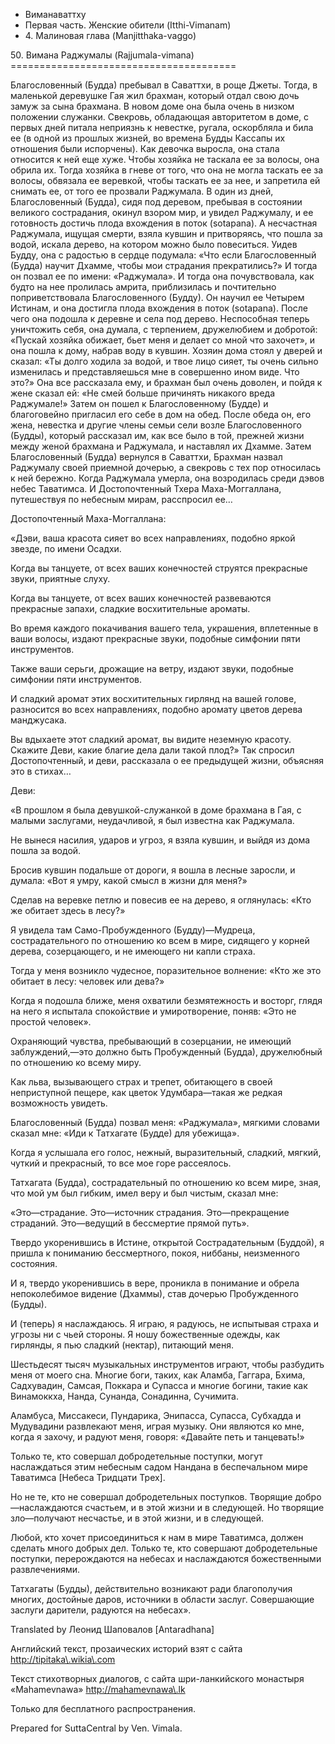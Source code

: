 









* Виманаваттху
* Первая часть\. Женские обители \(Itthi\-Vimanam\)
* 4\. Малиновая глава \(Manjitthaka\-vaggo\)


50\. Вимана Раджумалы \(Rajjumala\-vimana\)
\=\=\=\=\=\=\=\=\=\=\=\=\=\=\=\=\=\=\=\=\=\=\=\=\=\=\=\=\=\=\=\=\=\=\=\=\=\=\=



Благословенный \(Будда\) пребывал в Саваттхи, в роще Джеты\. Тогда, в маленькой деревушке Гая жил брахман, который отдал свою дочь замуж за сына брахмана\. В новом доме она была очень в низком положении служанки\. Свекровь, обладающая авторитетом в доме, с первых дней питала неприязнь к невестке, ругала, оскорбляла и била ее \(в одной из прошлых жизней, во времена Будды Кассапы их отношения были испорчены\)\. Как девочка выросла, она стала относится к ней еще хуже\. Чтобы хозяйка не таскала ее за волосы, она обрила их\. Тогда хозяйка в гневе от того, что она не могла таскать ее за волосы, обвязала ее веревкой, чтобы таскать ее за нее, и запретила ей снимать ее, от того ее прозвали Раджумала\. В один из дней, Благословенный \(Будда\), сидя под деревом, пребывая в состоянии великого сострадания, окинул взором мир, и увидел Раджумалу, и ее готовность достичь плода вхождения в поток \(sotapana\)\. А несчастная Раджумала, ищущая смерти, взяла кувшин и притворяясь, что пошла за водой, искала дерево, на котором можно было повеситься\. Уидев Будду, она с радостью в сердце подумала: «Что если Благословенный \(Будда\) научит Дхамме, чтобы мои страдания прекратились?» И тогда он позвал ее по имени: «Раджумала»\. И тогда она почувствовала, как будто на нее пролилась амрита, приблизилась и почтительно поприветствовала Благословенного \(Будду\)\. Он научил ее Четырем Истинам, и она достигла плода вхождения в поток \(sotapana\)\. После чего она подошла к деревне и села под дерево\. Неспособная теперь уничтожить себя, она думала, с терпением, дружелюбием и добротой: «Пускай хозяйка обижает, бьет меня и делает со мной что захочет», и она пошла к дому, набрав воду в кувшин\. Хозяин дома стоял у дверей и сказал: «Ты долго ходила за водой, и твое лицо сияет, ты очень сильно изменилась и представляешься мне в совершенно ином виде\. Что это?» Она все рассказала ему, и брахман был очень доволен, и пойдя к жене сказал ей: «Не смей больше причинять никакого вреда Раджумале\!» Затем он пошел к Благословенному \(Будде\) и благоговейно пригласил его себе в дом на обед\. После обеда он, его жена, невестка и другие члены семьи сели возле Благословенного \(Будды\), который рассказал им, как все было в той, прежней жизни между женой брахмана и Раджумала, и наставлял их Дхамме\. Затем Благословенный \(Будда\) вернулся в Саваттхи, Брахман назвал Раджумалу своей приемной дочерью, а свекровь с тех пор относилась к ней бережно\. Когда Раджумала умерла, она возродилась среди дэвов небес Таватимса\. И Достопочтенный Тхера Маха\-Моггаллана, путешествуя по небесным мирам, расспросил ее…


Достопочтенный Маха\-Моггаллана:


«Дэви, ваша красота сияет во всех направлениях, подобно яркой звезде, по имени Осадхи\.


Когда вы танцуете, от всех ваших конечностей струятся прекрасные звуки, приятные слуху\.


Когда вы танцуете, от всех ваших конечностей развеваются прекрасные запахи, сладкие восхитительные ароматы\.


Во время каждого покачивания вашего тела, украшения, вплетенные в ваши волосы, издают прекрасные звуки, подобные симфонии пяти инструментов\.


Также ваши серьги, дрожащие на ветру, издают звуки, подобные симфонии пяти инструментов\.


И сладкий аромат этих восхитительных гирлянд на вашей голове, разносится во всех направлениях, подобно аромату цветов дерева манджусака\.


Вы вдыхаете этот сладкий аромат, вы видите неземную красоту\. Скажите Деви, какие благие дела дали такой плод?» Так спросил Достопочтенный, и деви, рассказала о ее предыдущей жизни, объясняя это в стихах…


Деви:


«В прошлом я была девушкой\-служанкой в доме брахмана в Гая, с малыми заслугами, неудачливой, я был известна как Раджумала\.


Не вынеся насилия, ударов и угроз, я взяла кувшин, и выйдя из дома пошла за водой\.


Бросив кувшин подальше от дороги, я вошла в лесные заросли, и думала: «Вот я умру, какой смысл в жизни для меня?»


Сделав на веревке петлю и повесив ее на дерево, я оглянулась: «Кто же обитает здесь в лесу?»


Я увидела там Само\-Пробужденного \(Будду\)—Мудреца, сострадательного по отношению ко всем в мире, сидящего у корней дерева, созерцающего, и не имеющего ни капли страха\.


Тогда у меня возникло чудесное, поразительное волнение: «Кто же это обитает в лесу: человек или дева?»


Когда я подошла ближе, меня охватили безмятежность и восторг, глядя на него я испытала спокойствие и умиротворение, поняв: «Это не простой человек»\.


Охраняющий чувства, пребывающий в созерцании, не имеющий заблуждений,—это должно быть Пробужденный \(Будда\), дружелюбный по отношению ко всему миру\.


Как льва, вызывающего страх и трепет, обитающего в своей неприступной пещере, как цветок Удумбара—такая же редкая возможность увидеть\.


Благословенный \(Будда\) позвал меня: «Раджумала», мягкими словами сказал мне: «Иди к Татхагате \(Будде\) для убежища»\.


Когда я услышала его голос, нежный, выразительный, сладкий, мягкий, чуткий и прекрасный, то все мое горе рассеялось\.


Татхагата \(Будда\), сострадательный по отношению ко всем мире, зная, что мой ум был гибким, имел веру и был чистым, сказал мне:


«Это—страдание\. Это—источник страдания\. Это—прекращение страданий\. Это—ведущий в бессмертие прямой путь»\.


Твердо укоренившись в Истине, открытой Сострадательным \(Буддой\), я пришла к пониманию бессмертного, покоя, ниббаны, неизменного состояния\.


И я, твердо укоренившись в вере, проникла в понимание и обрела непоколебимое видение \(Дхаммы\), став дочерью Пробужденного \(Будды\)\.


И \(теперь\) я наслаждаюсь\. Я играю, я радуюсь, не испытывая страха и угрозы ни с чьей стороны\. Я ношу божественные одежды, как гирлянды, я пью сладкий \(нектар\), питающий меня\.


Шестьдесят тысяч музыкальных инструментов играют, чтобы разбудить меня от моего сна\. Многие боги, таких, как Аламба, Гаггара, Бхима, Садхувадин, Самсая, Поккара и Супасса и многие богини, такие как Винамоккха, Нанда, Сунанда, Сонадинна, Сучимита\.


Аламбуса, Миссакеси, Пундарика, Энипасса, Супасса, Субхадда и Мудувадини развлекают меня, играя музыку\. Они являются ко мне, когда я захочу, и радуют меня, говоря: «Давайте петь и танцевать\!»


Только те, кто совершал добродетельные поступки, могут наслаждаться этим небесным садом Нандана в беспечальном мире Таватимса \[Небеса Тридцати Трех\]\.


Но не те, кто не совершал добродетельных поступков\. Творящие добро—наслаждаются счастьем, и в этой жизни и в следующей\. Но творящие зло—получают несчастье, и в этой жизни, и в следующей\.


Любой, кто хочет присоединиться к нам в мире Таватимса, должен сделать много добрых дел\. Только те, кто совершают добродетельные поступки, перерождаются на небесах и наслаждаются божественными развлечениями\.


Татхагаты \(Будды\), действительно возникают ради благополучия многих, достойные даров, источники в области заслуг\. Совершающие заслуги дарители, радуются на небесах»\.



Translated by Леонид Шаповалов \[Antaradhana\]


Английский текст, прозаических историй взят с сайта <http://tipitaka\.wikia\.com>


Текст стихотворных диалогов, с сайта шри\-ланкийского монастыря «Mahamevnawa» <http://mahamevnawa\.lk>


Только для бесплатного распространения\.


Prepared for SuttaCentral by Ven\. Vimala\.






